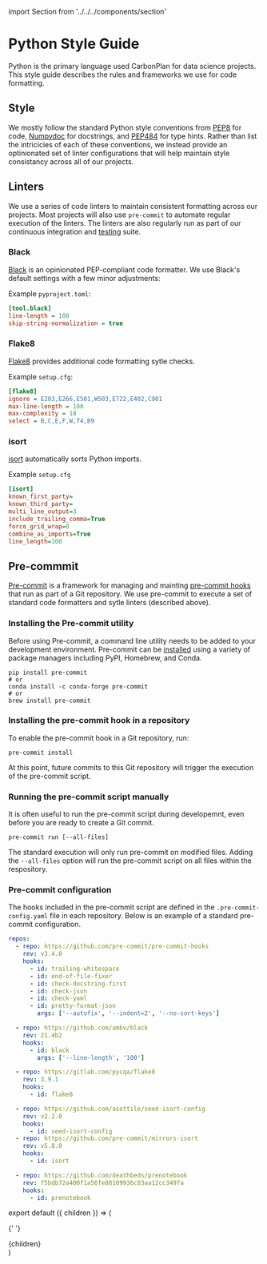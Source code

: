 import Section from '../../../components/section'

# Python Style Guide

Python is the primary language used CarbonPlan for data science projects. This style guide describes the rules and frameworks we use for code formatting.

## Style

We mostly follow the standard Python style conventions from [PEP8](https://www.python.org/dev/peps/pep-0008/) for code, [Numpydoc](https://numpydoc.readthedocs.io/en/latest/format.html) for docstrings, and [PEP484](https://www.python.org/dev/peps/pep-0484/) for type hints. Rather than list the intricicies of each of these conventions, we instead provide an optinionated set of linter configurations that will help maintain style consistancy across all of our projects.

## Linters

We use a series of code linters to maintain consistent formatting across our projects. Most projects will also use `pre-commit` to automate regular execution of the linters. The linters are also regularly run as part of our continuous integration and [testing](testing) suite.

### Black

[Black](https://black.readthedocs.io/en/stable/index.html) is an opinionated PEP-compliant code formatter. We use Black's default settings with a few minor adjustments:

Example `pyproject.toml`:

```ini
[tool.black]
line-length = 100
skip-string-normalization = true
```

### Flake8

[Flake8](https://flake8.pycqa.org/en/latest/) provides additional code formatting sytle checks.

Example `setup.cfg`:

```ini
[flake8]
ignore = E203,E266,E501,W503,E722,E402,C901
max-line-length = 100
max-complexity = 18
select = B,C,E,F,W,T4,B9
```

### isort

[isort](https://pycqa.github.io/isort/) automatically sorts Python imports.

Example `setup.cfg`

```ini
[isort]
known_first_party=
known_third_party=
multi_line_output=3
include_trailing_comma=True
force_grid_wrap=0
combine_as_imports=True
line_length=100
```

## Pre-commmit

[Pre-commit](https://pre-commit.com/) is a framework for managing and mainting [pre-commit hooks](https://git-scm.com/book/en/v2/Customizing-Git-Git-Hooks) that run as part of a Git repository. We use pre-commit to execute a set of standard code formatters and sytle linters (described above).

### Installing the Pre-commit utility

Before using Pre-commit, a command line utility needs to be added to your development environment. Pre-commit can be [installed](https://pre-commit.com/#installation) using a variety of package managers including PyPI, Homebrew, and Conda.

```
pip install pre-commit
# or
conda install -c conda-forge pre-commit
# or
brew install pre-commit
```

### Installing the pre-commit hook in a repository

To enable the pre-commit hook in a Git repository, run:

```
pre-commit install
```

At this point, future commits to this Git repository will trigger the execution of the pre-commit script.

### Running the pre-commit script manually

It is often useful to run the pre-commit script during developemnt, even before you are ready to create a Git commit.

```
pre-commit run [--all-files]
```

The standard execution will only run pre-commit on modified files. Adding the `--all-files` option will run the pre-commit script on all files within the respository.

### Pre-commit configuration

The hooks included in the pre-commit script are defined in the `.pre-commit-config.yaml` file in each repository. Below is an example of a standard pre-commit configuration.

```yaml
repos:
  - repo: https://github.com/pre-commit/pre-commit-hooks
    rev: v3.4.0
    hooks:
      - id: trailing-whitespace
      - id: end-of-file-fixer
      - id: check-docstring-first
      - id: check-json
      - id: check-yaml
      - id: pretty-format-json
        args: ['--autofix', '--indent=2', '--no-sort-keys']

  - repo: https://github.com/ambv/black
    rev: 21.4b2
    hooks:
      - id: black
        args: ['--line-length', '100']

  - repo: https://gitlab.com/pycqa/flake8
    rev: 3.9.1
    hooks:
      - id: flake8

  - repo: https://github.com/asottile/seed-isort-config
    rev: v2.2.0
    hooks:
      - id: seed-isort-config
  - repo: https://github.com/pre-commit/mirrors-isort
    rev: v5.8.0
    hooks:
      - id: isort

  - repo: https://github.com/deathbeds/prenotebook
    rev: f5bdb72a400f1a56fe88109936c83aa12cc349fa
    hooks:
      - id: prenotebook
```

export default ({ children }) => (

{' '}

<Section name='style-guide'>{children}</Section>)
